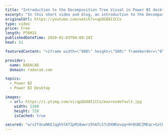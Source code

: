 ```yaml
---
title: "Introduction to the Decomposition Tree Visual in Power BI desktop"
excerpt: "In this short video and blog, an introduction to the Decomposition tree has been provided"
originalUrl: https://youtube.com/watch?v=qpQG88I1CCo
type: video
price: Free
length: PT6M1S
publishedDateTime: 2020-02-03T04:09:18Z
heat: 51

featuredContent: "<iframe width=\"800\" height=\"500\" frameborder=\"0\" src=\"https://www.youtube.com/embed/qpQG88I1CCo\" allow=\"accelerometer; autoplay; encrypted-media; gyroscope; picture-in-picture\" allowfullscreen></iframe>"

provider:
  name: RADACAD
  domain: radacad.com

topics:
  - Power BI
  - Power BI Desktop

images:
  - url: https://i.ytimg.com/vi/qpQG88I1CCo/maxresdefault.jpg
    width: 1280
    height: 720
    isCached: true

secured: "w/v2f4cwN6EJqghhlKfZpM18wwrz5hAfLS7cDXNKovqq+HrDGNCZMEqc+GzCUrdi8BljTz2zcZIdz7akKGThh7prZHqs25l/KjJhuz7tE+1sJI7R3eQ4UVXWiZI3ylKRfpZZGGK8gPvixH3gN98KwXcEOVTvBrBvgHwJrOkquc8uQdS3MZ0FOw24zIvY9hYDb5JfFhl7XCIKb1ubnRRc74Pl8rnFXeEgTRtxyauBiciUxMCb9XyFvScBUiVGzay9oXrwE9zbibSk3n0ti+DQsRvoeNX224g+Ch1m8+GKBc9skLMrHxj/3xvdm5u5HBig+DfqeVfP2fbPX+Iuu3qK/mS+ELE8/9A3oqmsmxvtbE5LeDM7Bm361ZrgijVjQhxZF03Ah0VtXo7wiSBUx+e/CvV8tD0Lw7veRhd2lzAo564=;SyeTKmPikx04YzZRxwz0lQ=="
---
```


